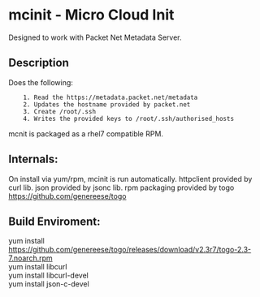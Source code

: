 # mcinit - Micro Cloud Init
Designed to work with Packet Net Metadata Server.
## Description
Does the following:

        1. Read the https://metadata.packet.net/metadata
        2. Updates the hostname provided by packet.net
        3. Create /root/.ssh
        4. Writes the provided keys to /root/.ssh/authorised_hosts

mcnit is packaged as a rhel7 compatible RPM.

## Internals:
   On install via yum/rpm, mcinit is run automatically. 
   httpclient provided by curl lib.
   json provided by jsonc lib.
   rpm packaging provided by togo https://github.com/genereese/togo

## Build Enviroment:
yum install https://github.com/genereese/togo/releases/download/v2.3r7/togo-2.3-7.noarch.rpm  
yum install libcurl  
yum install libcurl-devel  
yum install json-c-devel  


